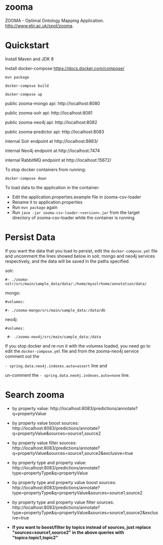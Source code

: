 # zooma
ZOOMA - Optimal Ontology Mapping Application. http://www.ebi.ac.uk/spot/zooma.

# Quickstart


  Install Maven and JDK 8
  
  Install docker-compose https://docs.docker.com/compose/

  `mvn package`

  `docker-compose build`

  `docker-compose up`

 public zooma-mongo api: http://localhost:8080
 
 public zooma-solr api: http://localhost:8081
 
 public zooma-neo4j api: http://localhost:8082
 
 public zooma-predictor api: http://localhost:8083

 internal Solr endpoint at http://localhost:8983/
 
 internal Neo4j endpoint at http://localhost:7474
 
 internal RabbitMQ endpoint at http://localhost:15672/
 
To stop docker containers from running: 

`docker-compose down`
 
 To load data to the application in the container:
 - Edit the application.properties.example file in zooma-csv-loader
 - Rename it to application.properties
 - Run `mvn package` again
 - Run `java -jar zooma-csv-loader-<version>.jar` from the target directory of zooma-csv-loader while the container is running
 
 # Persist Data
 
 If you want the data that you load to persist, edit the `docker-compose.yml` file and uncomment the lines showed below in solr, mongo and neo4j services respectively, and the data will be saved in the paths specified. 

solr:

`#- ./zooma-solr/src/main/sample_data/data/:/home/mysolrhome/annotation/data/`

mongo:

`#volumes:`

`#- ./zooma-mongo/src/main/sample_data:/data/db`
        
neo4j:

`#volumes:`

` #- ./zooma-neo4j/src/main/sample_data:/data`
 
 If you stop docker and re-run it with the volumes loaded, you need go to edit the `docker-compose.yml` file and from the zooma-neo4j service comment out the 
 
 `- spring.data.neo4j.indexes.auto=assert` line and 
 
 un-comment the `- spring.data.neo4j.indexes.auto=none` line.
 
 # Search zooma
 
 - by property value: http://localhost:8083/predictions/annotate?q=propertyValue
 
 - by property value boost sources: http://localhost:8083/predictions/annotate?q=propertyValue&sources=source1,source2
 
  - by property value filter sources: http://localhost:8083/predictions/annotate?q=propertyValue&sources=source1,source2&exclusive=true
 
 - by property type and property value: http://localhost:8083/predictions/annotate?type=propertyType&q=propertyValue
 
 - by property type and property value boost sources: http://localhost:8083/predictions/annotate?type=propertyType&q=propertyValue&sources=source1,source2
 
  - by property type and property value filter sources: http://localhost:8083/predictions/annotate?type=propertyType&q=propertyValue&sources=source1,source2&exclusive=true
  
  - <b>If you want to boost/filter by topics instead of sources, just replace "sources=source1,source2" in the above queries with "topics:topic1,topic2"</b>
 
